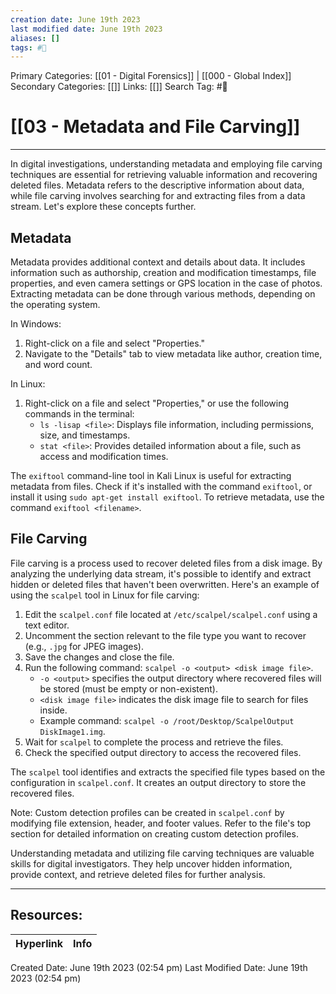 ```yaml
---
creation date: June 19th 2023
last modified date: June 19th 2023
aliases: []
tags: #📖
---
```


Primary Categories: [[01 - Digital Forensics]] | [[000 - Global Index]] 
Secondary Categories: [[]] 
Links: [[]] 
Search Tag: #📖  

# [[03 - Metadata and File Carving]]  
---

In digital investigations, understanding metadata and employing file carving techniques are essential for retrieving valuable information and recovering deleted files. Metadata refers to the descriptive information about data, while file carving involves searching for and extracting files from a data stream. Let's explore these concepts further.

## Metadata

Metadata provides additional context and details about data. It includes information such as authorship, creation and modification timestamps, file properties, and even camera settings or GPS location in the case of photos. Extracting metadata can be done through various methods, depending on the operating system.

In Windows:
1. Right-click on a file and select "Properties."
2. Navigate to the "Details" tab to view metadata like author, creation time, and word count.

In Linux:
1. Right-click on a file and select "Properties," or use the following commands in the terminal:
   - `ls -lisap <file>`: Displays file information, including permissions, size, and timestamps.
   - `stat <file>`: Provides detailed information about a file, such as access and modification times.

The `exiftool` command-line tool in Kali Linux is useful for extracting metadata from files. Check if it's installed with the command `exiftool`, or install it using `sudo apt-get install exiftool`. To retrieve metadata, use the command `exiftool <filename>`.

## File Carving

File carving is a process used to recover deleted files from a disk image. By analyzing the underlying data stream, it's possible to identify and extract hidden or deleted files that haven't been overwritten. Here's an example of using the `scalpel` tool in Linux for file carving:

1. Edit the `scalpel.conf` file located at `/etc/scalpel/scalpel.conf` using a text editor.
2. Uncomment the section relevant to the file type you want to recover (e.g., `.jpg` for JPEG images).
3. Save the changes and close the file.
4. Run the following command: `scalpel -o <output> <disk image file>`.
   - `-o <output>` specifies the output directory where recovered files will be stored (must be empty or non-existent).
   - `<disk image file>` indicates the disk image file to search for files inside.
   - Example command: `scalpel -o /root/Desktop/ScalpelOutput DiskImage1.img`.
5. Wait for `scalpel` to complete the process and retrieve the files.
6. Check the specified output directory to access the recovered files.

The `scalpel` tool identifies and extracts the specified file types based on the configuration in `scalpel.conf`. It creates an output directory to store the recovered files.

Note: Custom detection profiles can be created in `scalpel.conf` by modifying file extension, header, and footer values. Refer to the file's top section for detailed information on creating custom detection profiles.

Understanding metadata and utilizing file carving techniques are valuable skills for digital investigators. They help uncover hidden information, provide context, and retrieve deleted files for further analysis.


___

## Resources:

| Hyperlink | Info |
| --------- | ---- |


Created Date: June 19th 2023 (02:54 pm) 
Last Modified Date: June 19th 2023 (02:54 pm)
